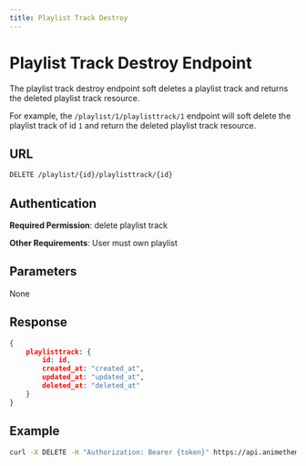 ```yaml
---
title: Playlist Track Destroy
---
```


# Playlist Track Destroy Endpoint

The playlist track destroy endpoint soft deletes a playlist track and returns the deleted playlist track resource.

For example, the `/playlist/1/playlisttrack/1` endpoint will soft delete the playlist track of id `1` and return the deleted playlist track resource.

## URL

```sh
DELETE /playlist/{id}/playlisttrack/{id}
```

## Authentication

**Required Permission**: delete playlist track

**Other Requirements**: User must own playlist

## Parameters

None

## Response

```json
{
    playlisttrack: {
        id: id,
        created_at: "created_at",
        updated_at: "updated_at",
        deleted_at: "deleted_at"
    }
}
```

## Example

```bash
curl -X DELETE -H "Authorization: Bearer {token}" https://api.animethemes.moe/playlist/1/playlisttrack/1
```
